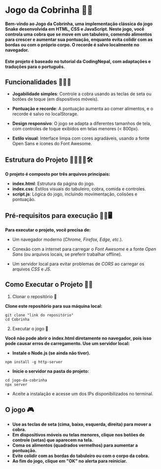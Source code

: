 # Jogo da Cobrinha 🐍🍎

__Bem-vindo ao Jogo da Cobrinha, uma implementação clássica do jogo Snake desenvolvida em HTML, CSS e JavaScript. Neste jogo, você controla uma cobra que se move em um tabuleiro, comendo alimentos para crescer e aumentar sua pontuação, enquanto evita colidir com as bordas ou com o próprio corpo. O recorde é salvo localmente no navegador.__

#### Este projeto é baseado no tutorial da CodingNepal, com adaptações e traduções para o português. 

## Funcionalidades 👩🏻‍💻

* **Jogabilidade simples**: Controle a cobra usando as teclas de seta ou botões de toque (em dispositivos móveis).

* **Pontuação e recorde**: A pontuação aumenta ao comer alimentos, e o recorde é salvo no localStorage.

* **Design responsivo**: O jogo se adapta a diferentes tamanhos de tela, com controles de toque exibidos em telas menores (< 800px).

* **Estilo visual**: Interface limpa com cores agradáveis, usando a fonte Open Sans e ícones do Font Awesome.

## Estrutura do Projeto 🫱🏼‍🫲🏼🛠️

__O projeto é composto por três arquivos principais:__

* **index.html**: Estrutura da página do jogo.
* **index.css**: Estilos visuais do tabuleiro, cobra, comida e controles.
* **script.js**: Lógica do jogo, incluindo movimentação, colisões e pontuação.


## Pré-requisitos para execução 🙏🏻🖥️

__Para executar o projeto, você precisa de:__

* Um navegador moderno (*Chrome, Firefox, Edge, etc*.).

* Conexão com a internet para carregar o *Font Awesome* e a fonte *Open Sans* (ou arquivos locais, se preferir trabalhar offline).

* Um servidor local para evitar problemas de *CORS* ao carregar os arquivos *CSS* e *JS*.

## Como Executar o Projeto 🏁🏅

1. Clonar o repositório 📖

__Clone este repositório para sua máquina local:__
```
git clone "link do repositório"
cd Cobrinha
``` 

2. Executar o jogo 🎯

__Você não pode abrir o index.html diretamente no navegador, pois isso pode causar erros de carregamento. Use um servidor local:__

* **Instale o Node.js (se ainda não tiver).**
``` 
npm install -g http-server
``` 

* **Inicie o servidor na pasta do projeto:**

``` 
cd jogo-da-cobrinha
npx server
``` 

* Aceite a instalação e acesse um dos IPs disponibilizados no terminal.

## O jogo 🎮

* __Use as teclas de seta (cima, baixo, esquerda, direita) para mover a cobra.__
* __Em dispositivos móveis ou telas menores, clique nos botões de controle (setas) que aparecem na tela.__
* __Coma os alimentos (quadrados vermelhos) para aumentar a pontuação.__
* __Evite colidir com as bordas do tabuleiro ou com o corpo da cobra.__
* __Ao fim do jogo, clique em "OK" no alerta para reiniciar.__

